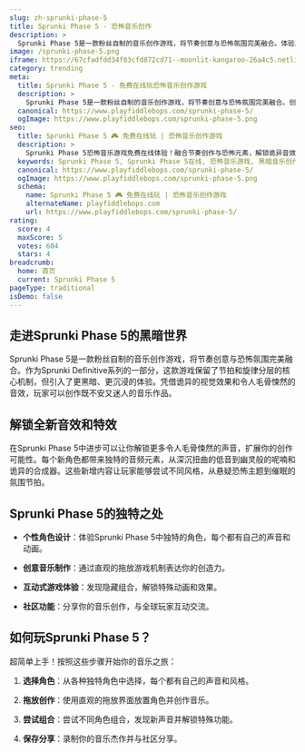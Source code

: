 ```yaml
---
slug: zh-sprunki-phase-5
title: Sprunki Phase 5 - 恐怖音乐创作
description: >
  Sprunki Phase 5是一款粉丝自制的音乐创作游戏，将节奏创意与恐怖氛围完美融合。体验黑暗沉浸式音乐创作体验！
image: /sprunki-phase-5.png
iframe: https://67cfadfdd34f03cfd872cd71--moonlit-kangaroo-26a4c5.netlify.app/
category: trending
meta:
  title: Sprunki Phase 5 - 免费在线玩恐怖音乐创作游戏
  description: >
    Sprunki Phase 5是一款粉丝自制的音乐创作游戏，将节奏创意与恐怖氛围完美融合。创作黑暗音乐，探索恐怖美学！
  canonical: https://www.playfiddlebops.com/sprunki-phase-5/
  ogImage: https://www.playfiddlebops.com/sprunki-phase-5.png
seo:
  title: Sprunki Phase 5 🎮 免费在线玩 | 恐怖音乐创作游戏
  description: >
    Sprunki Phase 5恐怖音乐游戏免费在线体验！融合节奏创作与恐怖元素，解锁诡异音效，创作黑暗氛围音乐杰作！
  keywords: Sprunki Phase 5, Sprunki Phase 5在线, 恐怖音乐游戏, 黑暗音乐创作, Sprunki系列, 免费游戏, 在线玩
  canonical: https://www.playfiddlebops.com/sprunki-phase-5/
  ogImage: https://www.playfiddlebops.com/sprunki-phase-5.png
  schema:
    name: Sprunki Phase 5 🎮 免费在线玩 | 恐怖音乐创作游戏
    alternateName: playfiddlebops.com
    url: https://www.playfiddlebops.com/sprunki-phase-5/
rating:
  score: 4
  maxScore: 5
  votes: 604
  stars: 4
breadcrumb:
  home: 首页
  current: Sprunki Phase 5
pageType: traditional
isDemo: false
---
```


## 走进Sprunki Phase 5的黑暗世界

Sprunki Phase 5是一款粉丝自制的音乐创作游戏，将节奏创意与恐怖氛围完美融合。作为Sprunki Definitive系列的一部分，这款游戏保留了节拍和旋律分层的核心机制，但引入了更黑暗、更沉浸的体验。凭借诡异的视觉效果和令人毛骨悚然的音效，玩家可以创作既不安又迷人的音乐作品。

## 解锁全新音效和特效

在Sprunki Phase 5中进步可以让你解锁更多令人毛骨悚然的声音，扩展你的创作可能性。每个新角色都带来独特的音频元素，从深沉扭曲的低音到幽灵般的呢喃和诡异的合成器。这些新增内容让玩家能够尝试不同风格，从悬疑恐怖主题到催眠的氛围节拍。

## Sprunki Phase 5的独特之处

- **个性角色设计**：体验Sprunki Phase 5中独特的角色，每个都有自己的声音和动画。

- **创意音乐制作**：通过直观的拖放游戏机制表达你的创造力。

- **互动式游戏体验**：发现隐藏组合，解锁特殊动画和效果。

- **社区功能**：分享你的音乐创作，与全球玩家互动交流。

## 如何玩Sprunki Phase 5？

超简单上手！按照这些步骤开始你的音乐之旅：

1. **选择角色**：从各种独特角色中选择，每个都有自己的声音和风格。

2. **拖放创作**：使用直观的拖放界面放置角色并创作音乐。

3. **尝试组合**：尝试不同角色组合，发现新声音并解锁特殊功能。

4. **保存分享**：录制你的音乐杰作并与社区分享。